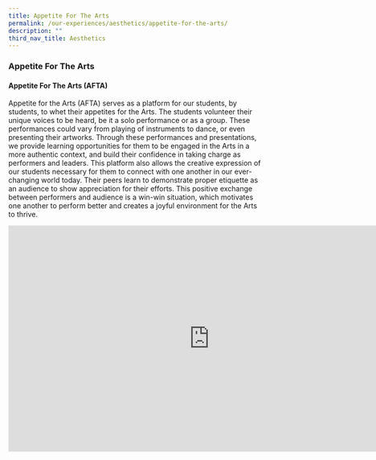 ```yaml
---
title: Appetite For The Arts
permalink: /our-experiences/aesthetics/appetite-for-the-arts/
description: ""
third_nav_title: Aesthetics
---
```

### **Appetite For The Arts**
#### **Appetite For The Arts (AFTA)**

Appetite for the Arts (AFTA) serves as a platform for our students, by students, to whet their appetites for the Arts. The students volunteer their unique voices to be heard, be it a solo performance or as a group. These performances could vary from playing of instruments to dance, or even presenting their artworks. Through these performances and presentations, we provide learning opportunities for them to be engaged in the Arts in a more authentic context, and build their confidence in taking charge as performers and leaders. This platform also allows the creative expression of our students necessary for them to connect with one another in our ever-changing world today. Their peers learn to demonstrate proper etiquette as an audience to show appreciation for their efforts. This positive exchange between performers and audience is a win-win situation, which motivates one another to perform better and creates a joyful environment for the Arts to thrive.

<iframe width="800" height="450" src="https://www.youtube.com/embed/R2Y4GMLVwDU" title="Appetite for the Arts (Music)" frameborder="0" allow="accelerometer; autoplay; clipboard-write; encrypted-media; gyroscope; picture-in-picture; web-share" allowfullscreen></iframe>